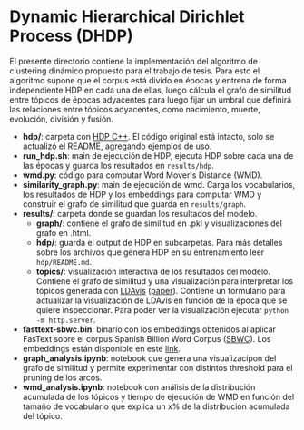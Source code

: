 # Dynamic Hierarchical Dirichlet Process (DHDP)

El presente directorio contiene la implementación del algoritmo de clustering dinámico propuesto para el trabajo de tesis. Para esto el algoritmo supone que el corpus está divido en épocas y entrena de forma independiente HDP en cada una de ellas, luego cálcula el grafo de similitud entre tópicos de épocas adyacentes para luego fijar un umbral que definirá las relaciones entre tópicos adyacentes, como nacimiento, muerte, evolución, división y fusión.


- **hdp/**: carpeta con <a href="https://github.com/blei-lab/hdp">HDP C++</a>. El código original está intacto, solo se actualizó el README, agregando ejemplos de uso.
- **run_hdp.sh**: main de ejecución de HDP, ejecuta HDP sobre cada una de las épocas y guarda los resultados en `results/hdp`.
- **wmd.py**: código para computar Word Mover's Distance (WMD).
- **similarity_graph.py**: main de ejecución de wmd. Carga los vocabularios, los resultados de HDP y los embeddings para computar WMD y construir el grafo de similitud que guarda en `results/graph`.
- **results/**: carpeta donde se guardan los resultados del modelo.
    - **graph/**: contiene el grafo de similitud en .pkl y visualizaciones del grafo en .html.
    - **hdp/**: guarda el output de HDP en subcarpetas. Para más detalles sobre los archivos que genera HDP en su entrenamiento leer `hdp/README.md`.
    - **topics/**: visualización interactiva de los resultados del modelo. Contiene el grafo de similitud y una visualización para interpretar los tópicos generada con <a href="https://github.com/cpsievert/LDAvis">LDAvis</a> (<a href="https://nlp.stanford.edu/events/illvi2014/papers/sievert-illvi2014.pdf">paper</a>). Contiene un formulario para actualizar la visualización de LDAvis en función de la época que se quiere inspeccionar. Para poder ver la visualización ejecutar `python -m http.server`.
- **fasttext-sbwc.bin**: binario con los embeddings obtenidos al aplicar FasText sobre el corpus Spanish Billion Word Corpus (<a href="https://crscardellino.github.io/SBWCE/">SBWC</a>). Los embeddings están disponible en este <a href="https://github.com/dccuchile/spanish-word-embeddings#fasttext-embeddings-from-sbwc">link</a>.
- **graph_analysis.ipynb**: notebook que genera una visualizacipon del grafo de similitud y permite experimentar con distintos threshold para el pruning de los arcos.
- **wmd_analysis.ipynb**: notebook con análisis de la distribución acumulada de los tópicos y tiempo de ejecución de WMD en función del tamaño de vocabulario que explica un x% de la distribución acumulada del tópico.